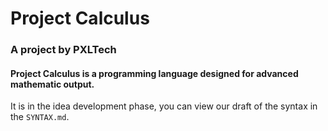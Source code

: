 # Project Calculus
### A project by PXLTech

#### Project Calculus is a programming language designed for advanced mathematic output.
It is in the idea development phase, you can view our draft of the syntax in the `SYNTAX.md`.
